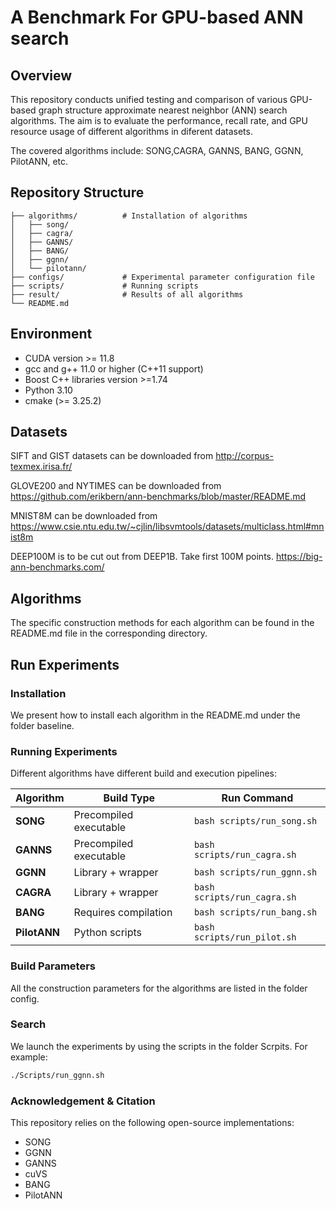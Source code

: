 # A Benchmark For GPU-based ANN search
## Overview
This repository conducts unified testing and comparison of various GPU-based graph structure approximate nearest neighbor (ANN) search algorithms. The aim is to evaluate the performance, recall rate, and GPU resource usage of different algorithms in diferent datasets.

The covered algorithms include: SONG,CAGRA, GANNS, BANG, GGNN, PilotANN, etc.

## Repository Structure
```
├── algorithms/          # Installation of algorithms
│   ├── song/
│   ├── cagra/
│   ├── GANNS/
│   ├── BANG/
│   ├── ggnn/
│   └── pilotann/
├── configs/             # Experimental parameter configuration file
├── scripts/             # Running scripts
├── result/              # Results of all algorithms              
└── README.md
 ```

## Environment
* CUDA version >= 11.8
* gcc and g++ 11.0 or higher (C++11 support)
* Boost C++ libraries version >=1.74
* Python 3.10
* cmake (>= 3.25.2)

## Datasets
SIFT and GIST datasets can be downloaded from http://corpus-texmex.irisa.fr/

GLOVE200 and NYTIMES can be downloaded from https://github.com/erikbern/ann-benchmarks/blob/master/README.md

MNIST8M can be downloaded from https://www.csie.ntu.edu.tw/~cjlin/libsvmtools/datasets/multiclass.html#mnist8m

DEEP100M is to be cut out from DEEP1B. Take first 100M points. https://big-ann-benchmarks.com/


## Algorithms
The specific construction methods for each algorithm can be found in the README.md file in the corresponding directory.

## Run Experiments

### Installation

We present how to install each algorithm in the README.md under the folder baseline. 

### Running Experiments

Different algorithms have different build and execution pipelines:

| Algorithm | Build Type | Run Command |
|------------|-------------|--------------|
| **SONG** | Precompiled executable | `bash scripts/run_song.sh` |
| **GANNS** | Precompiled executable | `bash scripts/run_cagra.sh` |
| **GGNN** | Library + wrapper | `bash scripts/run_ggnn.sh` |
| **CAGRA** | Library + wrapper | `bash scripts/run_cagra.sh` |
| **BANG** | Requires compilation | `bash scripts/run_bang.sh` |
| **PilotANN** | Python scripts | `bash scripts/run_pilot.sh` |

### Build Parameters
All the construction parameters for the algorithms are listed in the folder config.

### Search
We launch the experiments by using the scripts in the folder Scrpits.
For example:
```bash
./Scripts/run_ggnn.sh
```

### Acknowledgement & Citation
This repository relies on the following open-source implementations:
* SONG
* GGNN
* GANNS
* cuVS
* BANG
* PilotANN